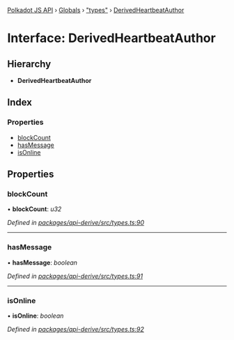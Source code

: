 [Polkadot JS API](../README.md) › [Globals](../globals.md) › ["types"](../modules/_types_.md) › [DerivedHeartbeatAuthor](_types_.derivedheartbeatauthor.md)

# Interface: DerivedHeartbeatAuthor

## Hierarchy

* **DerivedHeartbeatAuthor**

## Index

### Properties

* [blockCount](_types_.derivedheartbeatauthor.md#blockcount)
* [hasMessage](_types_.derivedheartbeatauthor.md#hasmessage)
* [isOnline](_types_.derivedheartbeatauthor.md#isonline)

## Properties

###  blockCount

• **blockCount**: *u32*

*Defined in [packages/api-derive/src/types.ts:90](https://github.com/polkadot-js/api/blob/2dee50f019/packages/api-derive/src/types.ts#L90)*

___

###  hasMessage

• **hasMessage**: *boolean*

*Defined in [packages/api-derive/src/types.ts:91](https://github.com/polkadot-js/api/blob/2dee50f019/packages/api-derive/src/types.ts#L91)*

___

###  isOnline

• **isOnline**: *boolean*

*Defined in [packages/api-derive/src/types.ts:92](https://github.com/polkadot-js/api/blob/2dee50f019/packages/api-derive/src/types.ts#L92)*
